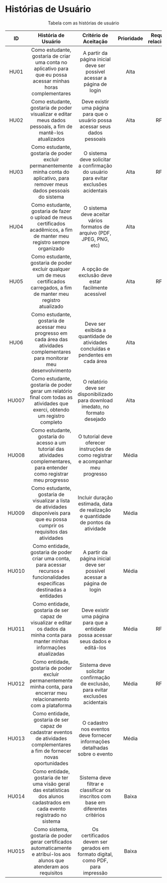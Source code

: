 # Histórias de Usuário

<p align="center">Tabela com as histórias de usuário</p>


|   ID   | História de Usuário                                                                                                             | Critério de Aceitação                                                             | Prioridade | Requisitos relacionados |
|:------:|:-------------------------------------------------------------------------------------------------------------------------------:|:---------------------------------------------------------------------------------:|:----------:|:-----------------------:|
|  HU01  | Como estudante, gostaria de criar uma conta no aplicativo para que eu possa acessar minhas horas complementares                 | A partir da página inicial deve ser possível acessar a página de login            | Alta       |                         |
|  HU02  | Como estudante, gostaria de poder visualizar e editar meus dados pessoais, a fim de mantê-los atualizados                       | Deve existir uma página para que o usuário possa acessar seus dados pessoais      | Alta       |         RF001           |
|  HU03  | Como estudante, gostaria de poder excluir permanentemente minha conta do aplicativo, para remover meus dados pessoais do sistema| O sistema deve solicitar a confirmação do usuário para evitar exclusões acidentais| Alta       |         RF001           |
|  HU04  | Como estudante, gostaria de fazer o upload de meus certificados acadêmicos, a fim de manter meu registro sempre organizado      | O sistema deve aceitar vários formatos de arquivo (PDF, JPEG, PNG, etc)           | Alta       |                         |
|  HU05  | Como estudante, gostaria de poder excluir qualquer um de meus certificados carregados, a fim de manter meu registro atualizado  | A opção de exclusão deve estar facilmente acessível                               | Alta       |         RF004           |
|  HU06  | Como estudante, gostaria de acessar meu progresso em cada área das atividades complementares para monitorar meu desenvolvimento | Deve ser exibida a quantidade de atividades concluídas e pendentes em cada área   | Alta       |                         |
|  HU007 | Como estudante, gostaria de poder gerar um relatório final com todas as atividades que exerci, obtendo um registro completo     | O relatório deve ser disponibilizado para download imedato, no formato desejado   | Alta       |                         |
|  HU008 | Como estudante, gostaria do acesso a um tutorial das atividades complementares, para entender como registrar meu progresso      | O tutorial deve oferecer instruções de como registrar e acompanhar meu progresso  | Média      |                         |
|  HU009 | Como estudante, gostaria de visualizar a lista de atividades disponíveis para que eu possa cumprir os requisitos das atividades | Incluir duração estimada, data de realização e quantidade de pontos da atividade  | Média      |                         |
|  HU010 | Como entidade, gostaria de poder criar uma conta, para acessar recursos e funcionalidades específicas destinadas a entidades    | A partir da página inicial deve ser possível acessar a página de login            | Média      |                         |
|  HU011 | Como entidade, gostaria de ser capaz de visualizar e editar os dados da minha conta para manter minhas informações atualizadas  | Deve existir uma página para que a entidade possa acessar seus dados e editá-los  | Média      |         RF010           |
|  HU012 | Como entidade, gostaria de poder excluir permanentemente minha conta, para encerrar meu relacionamento com a plataforma         | Sistema deve solicitar confirmação de exclusão, para evitar exclusões acidentais  | Média      |         RF010           |
|  HU013 | Como entidade, gostaria de ser capaz de cadastrar eventos de atividades complementares a fim de fornecer novas oportunidades    | O cadastro nos eventos deve fornecer informações detalhadas sobre o evento        | Média      |                         |
|  HU014 | Como entidade, gostaria de ter uma visão geral das estatísticas dos alunos cadastrados em cada evento registrado no sistema     | Sistema deve filtrar e classificar os inscritos com base em diferentes critérios  | Baixa      |                         |
|  HU015 | Como sistema, gostaria de poder gerar certificados automaticamente e atribuí-los aos alunos que atenderam aos requisitos        | Os certificados devem ser gerados em formato digital, como PDF, para impressão    | Baixa      |                         |

<div style="text-align: center">
